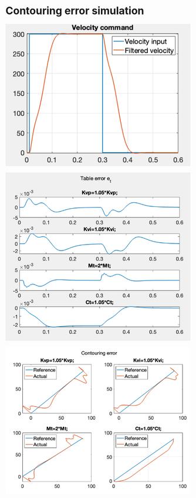 # Contouring error simulation


![](image/vr.png)

![](image/et.png)

![](image/contouring_error.png)